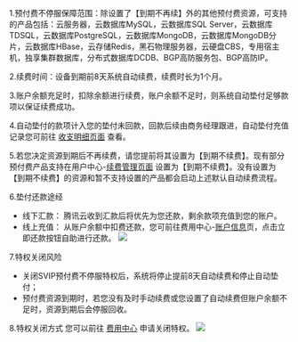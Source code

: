 1.预付费不停服保障范围：除设置了【到期不再续】外的其他预付费资源，可支持的产品包括：云服务器，云数据库MySQL，云数据库SQL Server，云数据库TDSQL，云数据库PostgreSQL，云数据库MongoDB，云数据库MongoDB分片，云数据库HBase，云存储Redis，黑石物理服务器，云硬盘CBS，专用宿主机，独享集群数据库，分布式数据库DCDB、BGP高防服务包、BGP高防IP。

2.续费时间：设备到期前8天系统自动续费，续费时长为1个月。

3.账户余额充足时，扣除余额进行续费，账户余额不足时，则系统自动垫付足够款项以保证续费成功。

4.自动垫付的款项计入您的垫付未回款，回款后续由商务经理跟进，自动垫付充值记录您可前往 [收支明细页面](https://console.cloud.tencent.com/account/fee) 查看。

5.若您决定资源到期后不再续费，请您提前将其设置为【到期不续费】。现有部分预付费产品支持在用户中心-[续费管理页面](https://console.cloud.tencent.com/account/renewal) 设置为【到期不续费】。没有设置为【到期不续费】的资源和暂不支持设置的产品都会启动上述默认自动续费流程。

6.垫付还款途经
- 线下汇款： 腾讯云收到汇款后将优先为您还款，剩余款项充值到您的账户。
- 线上充值： 从账户余额中扣费还款，您可前往费用中心-[账户信息](https://console.cloud.tencent.com/account)页，点击立即还款按钮自助进行还款。
![](https://mc.qcloudimg.com/static/img/d2d9a04c8d70fea02d7d7884465f3dc1/image.png)


7.特权关闭风险
- 关闭SVIP预付费不停服特权后，系统将停止提前8天自动续费和停止自动垫付；
- 预付费资源到期时，若您没有及时手动续费或您设置了自动续费但账户余额不足时，资源到期后会停服回收。

8.特权关闭方式
您可以前往 [费用中心](https://console.cloud.tencent.com/account) 申请关闭特权。
![](https://mc.qcloudimg.com/static/img/4e4d77423dc7c209a371b5b72276cd40/image.png)


